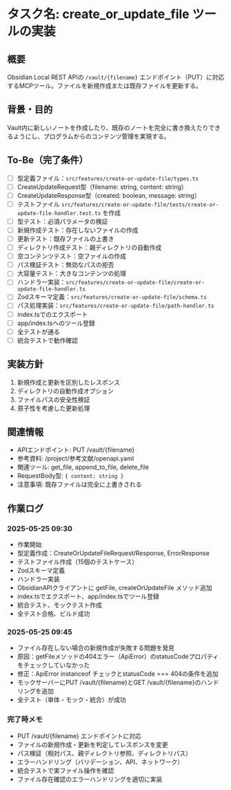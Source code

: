 # タスク名: create_or_update_file ツールの実装

## 概要
Obsidian Local REST APIの `/vault/{filename}` エンドポイント（PUT）に対応するMCPツール。ファイルを新規作成または既存ファイルを更新する。

## 背景・目的
Vault内に新しいノートを作成したり、既存のノートを完全に書き換えたりできるようにし、プログラムからのコンテンツ管理を実現する。

## To-Be（完了条件）
- [ ] 型定義ファイル：`src/features/create-or-update-file/types.ts`
- [ ] CreateUpdateRequest型（filename: string, content: string）
- [ ] CreateUpdateResponse型（created: boolean, message: string）
- [ ] テストファイル `src/features/create-or-update-file/tests/create-or-update-file-handler.test.ts` を作成
- [ ] 型テスト：必須パラメータの検証
- [ ] 新規作成テスト：存在しないファイルの作成
- [ ] 更新テスト：既存ファイルの上書き
- [ ] ディレクトリ作成テスト：親ディレクトリの自動作成
- [ ] 空コンテンツテスト：空ファイルの作成
- [ ] パス検証テスト：無効なパスの拒否
- [ ] 大容量テスト：大きなコンテンツの処理
- [ ] ハンドラー実装：`src/features/create-or-update-file/create-or-update-file-handler.ts`
- [ ] Zodスキーマ定義：`src/features/create-or-update-file/schema.ts`
- [ ] パス処理実装：`src/features/create-or-update-file/path-handler.ts`
- [ ] index.tsでのエクスポート
- [ ] app/index.tsへのツール登録
- [ ] 全テストが通る
- [ ] 統合テストで動作確認

## 実装方針
1. 新規作成と更新を区別したレスポンス
2. ディレクトリの自動作成オプション
3. ファイルパスの安全性検証
4. 原子性を考慮した更新処理

## 関連情報
- APIエンドポイント: PUT /vault/{filename}
- 参考資料: /project/参考文献/openapi.yaml
- 関連ツール: get_file, append_to_file, delete_file
- RequestBody型: `{ content: string }`
- 注意事項: 既存ファイルは完全に上書きされる

## 作業ログ
### 2025-05-25 09:30
- 作業開始
- 型定義作成：CreateOrUpdateFileRequest/Response, ErrorResponse
- テストファイル作成（15個のテストケース）
- Zodスキーマ定義
- ハンドラー実装
- ObsidianAPIクライアントに getFile, createOrUpdateFile メソッド追加
- index.tsでエクスポート、app/index.tsでツール登録
- 統合テスト、モックテスト作成
- 全テスト合格、ビルド成功

### 2025-05-25 09:45
- ファイル存在しない場合の新規作成が失敗する問題を発見
- 原因：getFileメソッドの404エラー（ApiError）のstatusCodeプロパティをチェックしていなかった
- 修正：ApiError instanceof チェックとstatusCode === 404の条件を追加
- モックサーバーにPUT /vault/{filename}とGET /vault/{filename}のハンドリングを追加
- 全テスト（単体・モック・統合）が成功

### 完了時メモ
- PUT /vault/{filename} エンドポイントに対応
- ファイルの新規作成・更新を判定してレスポンスを変更
- パス検証（相対パス、親ディレクトリ参照、ディレクトリパス）
- エラーハンドリング（バリデーション、API、ネットワーク）
- 統合テストで実ファイル操作を確認
- ファイル存在確認のエラーハンドリングを適切に実装